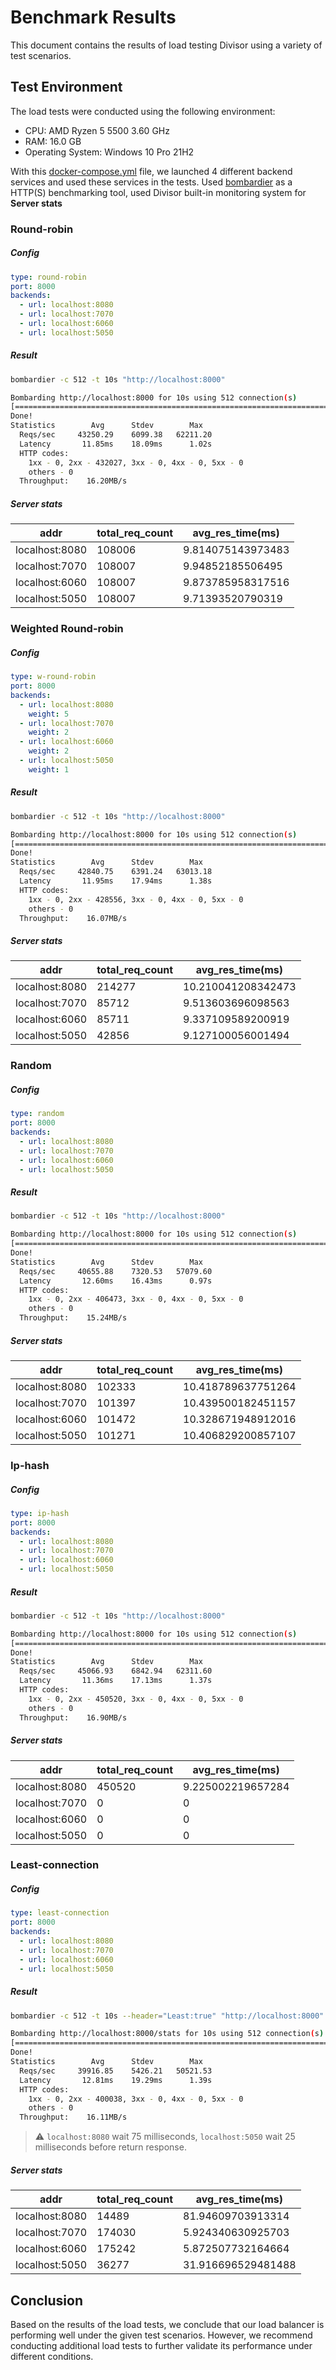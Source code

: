 # Benchmark Results

This document contains the results of load testing Divisor using a variety of test scenarios.

## Test Environment

The load tests were conducted using the following environment:

- CPU: AMD Ryzen 5 5500 3.60 GHz
- RAM: 16.0 GB
- Operating System: Windows 10 Pro 21H2

With this [docker-compose.yml](https://github.com/aaydin-tr/divisor/blob/main/benchmark/docker-compose.yml) file, we launched 4 different backend services and used these services in the tests. Used [bombardier](https://github.com/codesenberg/bombardier) as a HTTP(S) benchmarking tool, used Divisor built-in monitoring system for **Server stats**

### Round-robin

##### Config 
```yaml
type: round-robin
port: 8000
backends:
  - url: localhost:8080
  - url: localhost:7070
  - url: localhost:6060
  - url: localhost:5050
```
##### Result
```bash
bombardier -c 512 -t 10s "http://localhost:8000"

Bombarding http://localhost:8000 for 10s using 512 connection(s)
[=================================================================================================================] 10s
Done!
Statistics        Avg      Stdev        Max
  Reqs/sec     43250.29    6099.38   62211.20
  Latency       11.85ms    18.09ms      1.02s
  HTTP codes:
    1xx - 0, 2xx - 432027, 3xx - 0, 4xx - 0, 5xx - 0
    others - 0
  Throughput:    16.20MB/s
```
##### Server stats
| addr            | total_req_count | avg_res_time(ms) |
| ---------------| ---------------| ------------ |
| localhost:8080 | 108006          | 9.814075143973483 |
| localhost:7070 | 108007           | 9.94852185506495  |
| localhost:6060 | 108007           | 9.873785958317516  |
| localhost:5050 | 108007           | 9.71393520790319  |

### Weighted Round-robin

##### Config 
```yaml
type: w-round-robin
port: 8000
backends:
  - url: localhost:8080
    weight: 5
  - url: localhost:7070
    weight: 2
  - url: localhost:6060
    weight: 2
  - url: localhost:5050
    weight: 1
```

##### Result
```bash
bombardier -c 512 -t 10s "http://localhost:8000"

Bombarding http://localhost:8000 for 10s using 512 connection(s)
[=================================================================================================================] 10s
Done!
Statistics        Avg      Stdev        Max
  Reqs/sec     42840.75    6391.24   63013.18
  Latency       11.95ms    17.94ms      1.38s
  HTTP codes:
    1xx - 0, 2xx - 428556, 3xx - 0, 4xx - 0, 5xx - 0
    others - 0
  Throughput:    16.07MB/s
```
##### Server stats
| addr            | total_req_count | avg_res_time(ms) |
| ---------------| ---------------| ------------ |
| localhost:8080 | 214277          | 10.210041208342473 |
| localhost:7070 | 85712           | 9.513603696098563  |
| localhost:6060 | 85711           | 9.337109589200919  |
| localhost:5050 | 42856           | 9.127100056001494  |


### Random

##### Config 
```yaml
type: random
port: 8000
backends:
  - url: localhost:8080
  - url: localhost:7070
  - url: localhost:6060
  - url: localhost:5050
```

##### Result
```bash
bombardier -c 512 -t 10s "http://localhost:8000"

Bombarding http://localhost:8000 for 10s using 512 connection(s)
[=================================================================================================================] 10s
Done!
Statistics        Avg      Stdev        Max
  Reqs/sec     40655.88    7320.53   57079.60
  Latency       12.60ms    16.43ms      0.97s
  HTTP codes:
    1xx - 0, 2xx - 406473, 3xx - 0, 4xx - 0, 5xx - 0
    others - 0
  Throughput:    15.24MB/s
```
##### Server stats
| addr            | total_req_count | avg_res_time(ms) |
| ---------------| ---------------| ------------ |
| localhost:8080 | 102333          | 10.418789637751264 |
| localhost:7070 | 101397           | 10.439500182451157  |
| localhost:6060 | 101472           | 10.328671948912016  |
| localhost:5050 | 101271           | 10.406829200857107  |


### Ip-hash

##### Config 
```yaml
type: ip-hash
port: 8000
backends:
  - url: localhost:8080
  - url: localhost:7070
  - url: localhost:6060
  - url: localhost:5050
```

##### Result
```bash
bombardier -c 512 -t 10s "http://localhost:8000"

Bombarding http://localhost:8000 for 10s using 512 connection(s)
[=================================================================================================================] 10s
Done!
Statistics        Avg      Stdev        Max
  Reqs/sec     45066.93    6842.94   62311.60
  Latency       11.36ms    17.13ms      1.37s
  HTTP codes:
    1xx - 0, 2xx - 450520, 3xx - 0, 4xx - 0, 5xx - 0
    others - 0
  Throughput:    16.90MB/s
```
##### Server stats
| addr            | total_req_count | avg_res_time(ms) |
| ---------------| ---------------| ------------ |
| localhost:8080 | 450520          | 9.225002219657284 |
| localhost:7070 | 0           | 0  |
| localhost:6060 | 0           | 0  |
| localhost:5050 | 0           | 0  |



### Least-connection

##### Config 
```yaml
type: least-connection
port: 8000
backends:
  - url: localhost:8080
  - url: localhost:7070
  - url: localhost:6060
  - url: localhost:5050
```

##### Result
```bash
bombardier -c 512 -t 10s --header="Least:true" "http://localhost:8000"

Bombarding http://localhost:8000/stats for 10s using 512 connection(s)
[=================================================================================================================] 10s
Done!
Statistics        Avg      Stdev        Max
  Reqs/sec     39916.85    5426.21   50521.53
  Latency       12.81ms    19.29ms      1.39s
  HTTP codes:
    1xx - 0, 2xx - 400038, 3xx - 0, 4xx - 0, 5xx - 0
    others - 0
  Throughput:    16.11MB/s
```

> :warning: `localhost:8080` wait 75 milliseconds, `localhost:5050` wait 25 milliseconds before return response.

##### Server stats
| addr            | total_req_count | avg_res_time(ms) |
| ---------------| ---------------| ------------ |
| localhost:8080 | 14489          | 81.94609703913314 |
| localhost:7070 | 174030           | 5.924340630925703  |
| localhost:6060 | 175242           | 5.872507732164664  |
| localhost:5050 | 36277           | 31.916696529481488  |


## Conclusion

Based on the results of the load tests, we conclude that our load balancer is performing well under the given test scenarios. However, we recommend conducting additional load tests to further validate its performance under different conditions.
